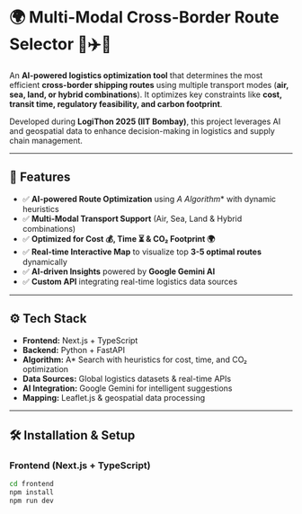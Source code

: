 # 🌍 Multi-Modal Cross-Border Route Selector 🚛✈️🚢  

An **AI-powered logistics optimization tool** that determines the most efficient **cross-border shipping routes** using multiple transport modes (**air, sea, land, or hybrid combinations**). It optimizes key constraints like **cost, transit time, regulatory feasibility, and carbon footprint**.  

Developed during **LogiThon 2025 (IIT Bombay)**, this project leverages AI and geospatial data to enhance decision-making in logistics and supply chain management.  

---

## 🚀 Features  
- ✅ **AI-powered Route Optimization** using **A* Algorithm** with dynamic heuristics  
- ✅ **Multi-Modal Transport Support** (Air, Sea, Land & Hybrid combinations)  
- ✅ **Optimized for Cost 💰, Time ⏳ & CO₂ Footprint 🌍**  
- ✅ **Real-time Interactive Map** to visualize top **3-5 optimal routes** dynamically  
- ✅ **AI-driven Insights** powered by **Google Gemini AI**  
- ✅ **Custom API** integrating real-time logistics data sources  

---

## ⚙️ Tech Stack  
- **Frontend:** Next.js + TypeScript  
- **Backend:** Python + FastAPI  
- **Algorithm:** A* Search with heuristics for cost, time, and CO₂ optimization  
- **Data Sources:** Global logistics datasets & real-time APIs  
- **AI Integration:** Google Gemini for intelligent suggestions  
- **Mapping:** Leaflet.js & geospatial data processing  

---

## 🛠️ Installation & Setup  

### **Frontend (Next.js + TypeScript)**  
```bash
cd frontend
npm install
npm run dev
